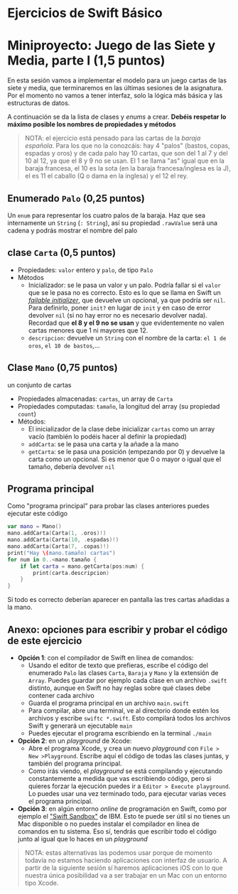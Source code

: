 # Ejercicios de Swift Básico
# Miniproyecto: Juego de las Siete y Media, parte I (1,5 puntos)


En esta sesión vamos a implementar el modelo para un juego cartas de las siete y media, que terminaremos en las últimas sesiones de la asignatura. Por el momento no vamos a tener interfaz, solo la lógica más básica y las estructuras de datos.

A continuación se da la lista de clases y *enums* a crear. **Debéis respetar lo máximo posible los nombres de propiedades y métodos**

> NOTA: el ejercicio está pensado para las cartas de la *baraja española*. Para los que no la conozcáis: hay 4 "palos" (bastos, copas, espadas y oros) y de cada palo hay 10 cartas, que son del 1 al 7 y del 10 al 12, ya que el 8 y 9 no se usan. El 1 se llama "as" igual que en la baraja francesa, el 10 es la sota (en la baraja francesa/inglesa es la J), el es 11 el caballo (Q o dama en la inglesa) y el 12 el rey.

## Enumerado `Palo` (0,25 puntos)

Un `enum` para representar los cuatro palos de la baraja. Haz que sea internamente un `String` (`: String`), así su propiedad `.rawValue` será una cadena y podrás mostrar el nombre del palo

## clase `Carta` (0,5 puntos)

- Propiedades: `valor` entero y  `palo`, de tipo `Palo`
- Métodos
    + Inicializador: se le pasa un valor y un palo. Podría fallar si el `valor` que se le pasa no es correcto. Esto es lo que se llama en Swift un [*failable initializer*](https://developer.apple.com/swift/blog/?id=17), que devuelve un opcional, ya que podría ser `nil`. Para definirlo, poner `init?` en lugar de `init` y en caso de error devolver `nil` (si no hay error no es necesario devolver nada). Recordad que **el 8 y el 9 no se usan** y que evidentemente no valen cartas menores que 1 ni mayores que 12.
    + `descripcion`: devuelve un `String` con el nombre de la carta: `el 1 de oros`, `el 10 de bastos`,...
  
## Clase `Mano` (0,75 puntos)

un conjunto de cartas

- Propiedades almacenadas: `cartas`, un array de `Carta`
- Propiedades computadas: `tamaño`, la longitud del array (su propiedad `count`)
- Métodos:
    + El inicializador de la clase debe inicializar `cartas` como un array vacío (también lo podéis hacer al definir la propiedad)
    + `addCarta`: se le pasa una carta y la añade a la mano
    + `getCarta`: se le pasa una posición (empezando por 0) y devuelve la carta como un opcional. Si es menor que 0 o mayor o igual que el tamaño, debería devolver `nil`


## Programa principal

Como "programa principal" para probar las clases anteriores puedes ejecutar este código

```swift
var mano = Mano()
mano.addCarta(Carta(1, .oros)!)
mano.addCarta(Carta(10, .espadas)!)
mano.addCarta(Carta(7, .copas)!)
print("Hay \(mano.tamaño) cartas")
for num in 0..<mano.tamaño {
    if let carta = mano.getCarta(pos:num) {
        print(carta.descripcion)
    }
}
```

Si todo es correcto deberían aparecer en pantalla las tres cartas añadidas a la mano.

## Anexo: opciones para escribir y probar el código de este ejercicio

- **Opción 1**: con el compilador de Swift en línea de comandos:
    + Usando el editor de texto que prefieras, escribe el código del enumerado `Palo` las clases `Carta`, `Baraja` y `Mano` y la extensión de `Array`. Puedes guardar por ejemplo cada clase en un archivo `.swift` distinto, aunque en Swift no hay reglas sobre qué clases debe contener cada archivo
    + Guarda el programa principal en un archivo `main.swift`
    + Para compilar, abre una terminal, ve al directorio donde estén los archivos y escribe `swiftc *.swift`. Esto compilará todos los archivos Swift y generará un ejecutable `main`
    + Puedes ejecutar el programa escribiendo en la terminal `./main`
- **Opción 2**: en un *playground* de Xcode:
    + Abre el programa Xcode, y crea un nuevo *playground* con `File > New >Playground`. Escribe aquí el código de todas las clases juntas, y también del programa principal. 
    + Como irás viendo, el *playground* se está compilando y ejecutando constantemente a medida que vas escribiendo código, pero si quieres forzar la ejecución puedes ir a `Editor > Execute playground`. Lo puedes usar una vez terminado todo, para ejecutar varias veces el programa principal.
- **Opción 3**: en algún entorno *online* de programación en Swift, como por ejemplo el ["Swift Sandbox"](https://swift.sandbox.bluemix.net/#/repl) de IBM. Esto te puede ser útil si no tienes un Mac disponible o no puedes instalar el compilador en línea de comandos en tu sistema. Eso sí, tendrás que escribir todo el código junto al igual que lo haces en un *playground*

>NOTA: estas alternativas las podemos usar porque de momento todavía no estamos haciendo aplicaciones con interfaz de usuario. A partir de la siguiente sesión sí haremos aplicaciones iOS con lo que nuestra única posibilidad va a ser trabajar en un Mac con un entorno tipo Xcode.